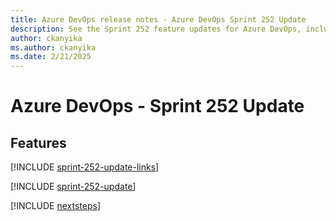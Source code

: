 ```yaml
---
title: Azure DevOps release notes - Azure DevOps Sprint 252 Update
description: See the Sprint 252 feature updates for Azure DevOps, including next steps.
author: ckanyika
ms.author: ckanyika
ms.date: 2/21/2025
---
```


# Azure DevOps - Sprint 252 Update

## Features

[!INCLUDE [sprint-252-update-links](../includes/general/sprint-252-update-links.md)]

[!INCLUDE [sprint-252-update](../includes/general/sprint-252-update.md)]

[!INCLUDE [nextsteps](../includes/nextsteps.md)]
